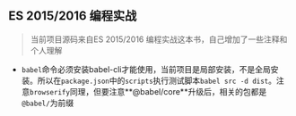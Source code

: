 ## ES 2015/2016 编程实战

> 当前项目源码来自ES 2015/2016 编程实战这本书，自己增加了一些注释和个人理解

- `babel`命令必须安装babel-cli才能使用，当前项目是局部安装，不是全局安装。所以在`package.json`中的`scripts`执行测试脚本`babel src -d dist`。注意`browserify`同理，但要注意**@babel/core**升级后，相关的包都是`@babel/`为前缀